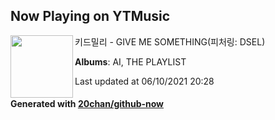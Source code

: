 ## Now Playing on YTMusic

[<img align="left" width="100" src="https://lh3.googleusercontent.com/__LyBVBgB9tWwy86s6qqRLP2PZv7PUOmtiB6EUchk4qOWH8ohpecb8yzzE64DzuZo4vGH9Dtu7Qz2wuZew">](https://music.youtube.com/watch?v=pc-2dthx_bc)

키드밀리 - GIVE ME SOMETHING(피처링: DSEL)

**Albums**: AI, THE PLAYLIST

Last updated at 06/10/2021 20:28

#### Generated with [20chan/github-now](https://github.com/20chan/github-now)
